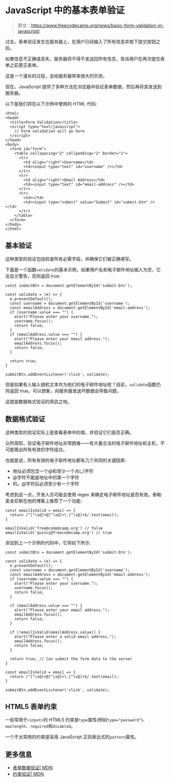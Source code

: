 # JavaScript 中的基本表单验证

> 原文：<https://www.freecodecamp.org/news/basic-form-validation-in-javascript/>

过去，表单验证发生在服务器上，在用户已经输入了所有信息并按下提交按钮之后。

如果信息不正确或丢失，服务器将不得不发送回所有信息，告诉用户在再次提交表单之前更正表单。

这是一个漫长的过程，会给服务器带来很大的负担。

现在，JavaScript 提供了多种方法在浏览器中验证表单数据，然后再将其发送到服务器。

以下是我们将在以下示例中使用的 HTML 代码:

```
<html>
<head>
  <title>Form Validation</title>
  <script type="text/javascript">
    // Form validation will go here
  </script>
</head>
<body>
  <form id="form">
    <table cellspacing="2" cellpadding="2" border="1">
      <tr>
        <td align="right">Username</td>
        <td><input type="text" id="username" /></td>
      </tr>
      <tr>
        <td align="right">Email Address</td>
        <td><input type="text" id="email-address" /></td>
      </tr>
      <tr>
        <td></td>
        <td><input type="submit" value="Submit" id="submit-btn" /></td>
      </tr>
    </table>
  </form>
</body>
</html>
```

## 基本验证

这种类型的验证包括检查所有必需字段，并确保它们被正确填写。

下面是一个函数`validate`的基本示例，如果用户名和电子邮件地址输入为空，它会显示警告，否则返回 true:

```
const submitBtn = document.getElementById('submit-btn');

const validate = (e) => {
  e.preventDefault();
  const username = document.getElementById('username');
  const emailAddress = document.getElementById('email-address');
  if (username.value === "") {
    alert("Please enter your username.");
    username.focus();
    return false;
  }
  if (emailAddress.value === "") {
    alert("Please enter your email address.");
    emailAddress.focus();
    return false;
  }

  return true;
}

submitBtn.addEventListener('click', validate); 
```

但是如果有人输入随机文本作为他们的电子邮件地址呢？目前，`validate`函数仍将返回 true。可以想象，向服务器发送坏数据会导致问题。

这就是数据格式验证的用武之地。

## 数据格式验证

这种类型的验证实际上是查看表单中的值，并验证它们是否正确。

众所周知，验证电子邮件地址非常困难——有大量合法的电子邮件地址和主机，不可能猜出所有有效的字符组合。

也就是说，所有有效的电子邮件地址都有几个共同的关键因素:

*   地址必须包含一个@和至少一个点(。)字符
*   @字符不能是地址中的第一个字符
*   的。@字符后必须至少有一个字符

考虑到这一点，开发人员可能会使用 regex 来确定电子邮件地址是否有效。泰勒·麦金尼斯在他的博客上推荐了一个功能:

```
const emailIsValid = email => {
  return /^[^\s@]+@[^\s@]+\.[^\s@]+$/.test(email);
}

emailIsValid('free@code@camp.org') // false
emailIsValid('quincy@freecodecamp.org') // true
```

添加到上一个示例的代码中，它将如下所示:

```
const submitBtn = document.getElementById('submit-btn');

const validate = (e) => {
  e.preventDefault();
  const username = document.getElementById('username');
  const emailAddress = document.getElementById('email-address');
  if (username.value === "") {
    alert("Please enter your username.");
    username.focus();
    return false;
  }

  if (emailAddress.value === "") {
    alert("Please enter your email address.");
    emailAddress.focus();
    return false;
  }

  if (!emailIsValid(emailAddress.value)) {
    alert("Please enter a valid email address.");
    emailAddress.focus();
    return false;
  }

  return true; // Can submit the form data to the server
}

const emailIsValid = email => {
  return /^[^\s@]+@[^\s@]+\.[^\s@]+$/.test(email);
}

submitBtn.addEventListener('click', validate); 
```

## HTML5 表单约束

一些常用于`<input>`的 HTML5 约束是`type`属性(例如`type="password"`)、`maxlength`、`required`和`disabled`。

一个不太常用的约束是采用 JavaScript 正则表达式的`pattern`属性。

## 更多信息

*   [表单数据验证| MDN](https://developer.mozilla.org/en-US/docs/Learn/HTML/Forms/Form_validation)
*   [约束验证| MDN](https://developer.mozilla.org/en-US/docs/Web/Guide/HTML/HTML5/Constraint_validation)